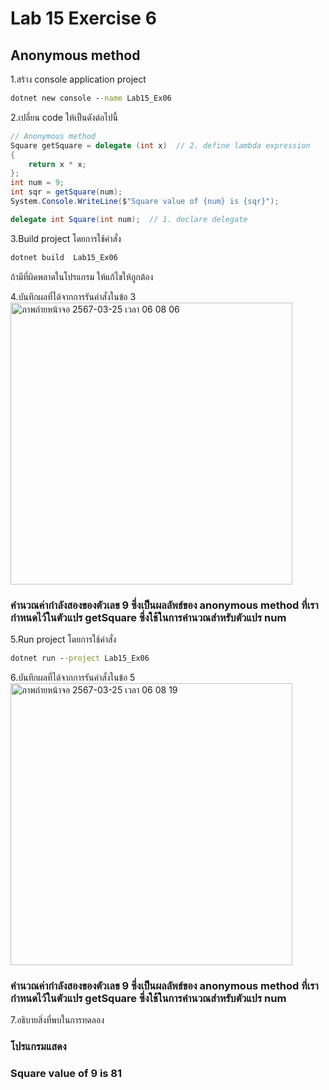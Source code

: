 # Lab 15 Exercise 6

## Anonymous method

1.สร้าง console application project

```cmd
dotnet new console --name Lab15_Ex06
```

2.เปลี่ยน code ให้เป็นดังต่อไปนี้

```cs
// Anonymous method
Square getSquare = delegate (int x)  // 2. define lambda expression
{
    return x * x;
};
int num = 9;
int sqr = getSquare(num);
System.Console.WriteLine($"Square value of {num} is {sqr}");

delegate int Square(int num);  // 1. declare delegate
```

3.Build project โดยการใช้คำสั่ง

```cmd
dotnet build  Lab15_Ex06
```

ถ้ามีที่ผิดพลาดในโปรแกรม ให้แก้ไขให้ถูกต้อง

4.บันทึกผลที่ได้จากการรันคำสั่งในข้อ 3
<img width="451" alt="ภาพถ่ายหน้าจอ 2567-03-25 เวลา 06 08 06" src="https://github.com/VisawaPRO/03376836-OOP-2566-Lab-15/assets/144195555/a66b9094-067e-4165-b0d2-20433f50896c">
### คำนวณค่ากำลังสองของตัวเลข 9 ซึ่งเป็นผลลัพธ์ของ anonymous method ที่เรากำหนดไว้ในตัวแปร getSquare ซึ่งใช้ในการคำนวณสำหรับตัวแปร num
5.Run project โดยการใช้คำสั่ง

```cmd
dotnet run --project Lab15_Ex06
```

6.บันทึกผลที่ได้จากการรันคำสั่งในข้อ 5
<img width="451" alt="ภาพถ่ายหน้าจอ 2567-03-25 เวลา 06 08 19" src="https://github.com/VisawaPRO/03376836-OOP-2566-Lab-15/assets/144195555/f58a3329-5317-4539-8dc6-82f808236544">
### คำนวณค่ากำลังสองของตัวเลข 9 ซึ่งเป็นผลลัพธ์ของ anonymous method ที่เรากำหนดไว้ในตัวแปร getSquare ซึ่งใช้ในการคำนวณสำหรับตัวแปร num
7.อธิบายสิ่งที่พบในการทดลอง
### โปรแกรมแสดง
### Square value of 9 is 81
